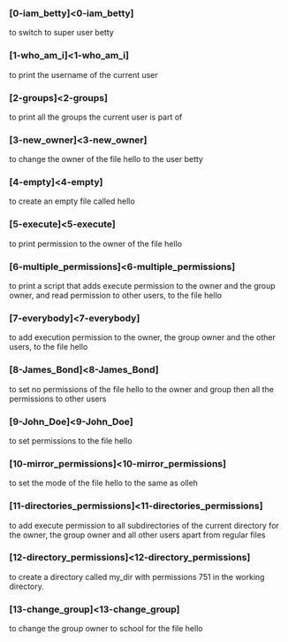 ### [0-iam_betty]<0-iam_betty]
to switch to super user betty

### [1-who_am_i]<1-who_am_i]
to print the username of the current user

### [2-groups]<2-groups]
to print all the groups the current user is part of

### [3-new_owner]<3-new_owner]
to change the owner of the file hello to the user betty

### [4-empty]<4-empty]
to create an empty file called hello

### [5-execute]<5-execute]
to print permission to the owner of the file hello

### [6-multiple_permissions]<6-multiple_permissions]
to print a script that adds execute permission to the owner and the group owner, and read permission to other users, to the file hello

### [7-everybody]<7-everybody]
to add execution permission to the owner, the group owner and the other users, to the file hello

### [8-James_Bond]<8-James_Bond]
to set no permissions of the file hello to the owner and group then all the permissions to other users

### [9-John_Doe]<9-John_Doe]
to set permissions to the file hello

### [10-mirror_permissions]<10-mirror_permissions]
to set the mode of the file hello to the same as olleh

### [11-directories_permissions]<11-directories_permissions]
to add execute permission to all subdirectories of the current directory for the owner, the group owner and all other users apart from regular files

### [12-directory_permissions]<12-directory_permissions]
to create a directory called my_dir with permissions 751 in the working directory.

### [13-change_group]<13-change_group]
to change the group owner to school for the file hello

